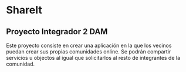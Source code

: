 # ShareIt
## Proyecto Integrador 2 DAM
Este proyecto consiste en crear una aplicación en la que los vecinos puedan crear sus propias comunidades online.
Se podrán compartir servicios u objectos al igual que solicitarlos al resto de integrantes de la comunidad.
